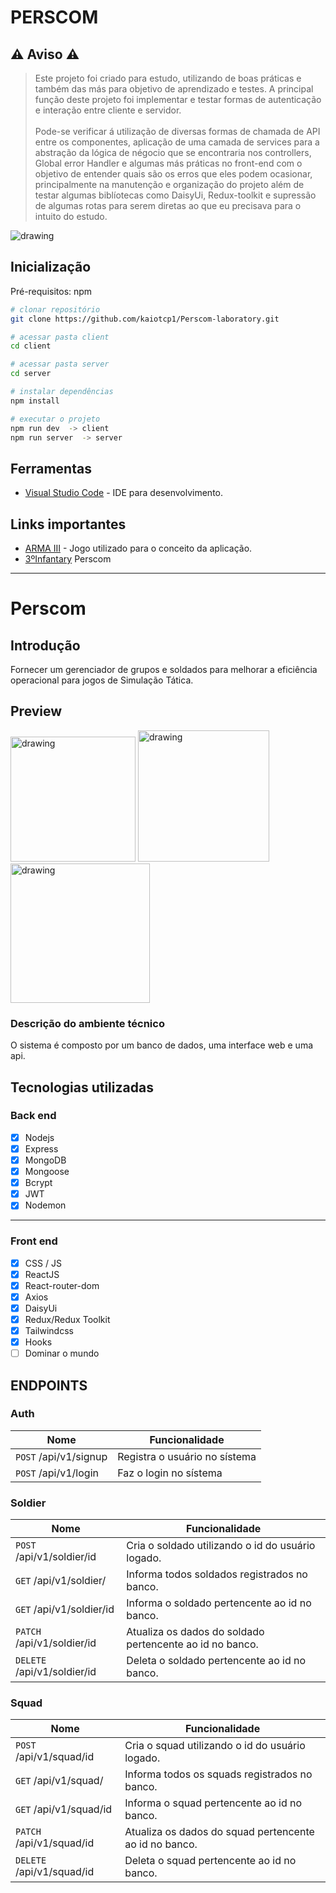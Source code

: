 # PERSCOM

## ⚠️ Aviso ⚠️
> Este projeto foi criado para estudo, utilizando de boas práticas e também das más para objetivo de aprendizado e testes.
> A principal função deste projeto foi implementar e testar formas de autenticação e interação entre cliente e servidor.
> <br> <br>
> Pode-se verificar á utilização de diversas formas de chamada de API entre os componentes, aplicação de uma camada de services
> para a abstração da lógica de négocio que se encontraria nos controllers, Global error Handler e algumas más práticas no front-end com o objetivo
> de entender quais são os erros que eles podem ocasionar, principalmente na manutenção e organização do projeto além de
> testar algumas biblíotecas como DaisyUi, Redux-toolkit e supressão de algumas rotas para serem diretas ao que eu precisava para o intuito do estudo.

<img src="https://github.com/kaiotcp1/Perscom-laboratory/assets/31595749/43ab2762-7a35-4d93-9de6-ea171293cbaf" alt="drawing"/>


## Inicialização
Pré-requisitos: npm 

```bash
# clonar repositório
git clone https://github.com/kaiotcp1/Perscom-laboratory.git

# acessar pasta client
cd client

# acessar pasta server
cd server 

# instalar dependências
npm install

# executar o projeto
npm run dev  -> client
npm run server  -> server

```

## Ferramentas
* [Visual Studio Code](https://code.visualstudio.com) - IDE para desenvolvimento.

## Links importantes
* [ARMA III](https://code.visualstudio.com) - Jogo utilizado para o conceito da aplicação.
* [3ºInfantary](https://3rdinf.us/perscom/personnel/roster/1-personnel-files/) Perscom
----
# Perscom

## Introdução

Fornecer um gerenciador de grupos e soldados para melhorar a eficiência operacional para jogos de Simulação Tática.

## Preview 
<img src="https://github.com/kaiotcp1/Perscom-laboratory/assets/31595749/2401c495-89ce-40a5-b865-74ad0e5575f1" alt="drawing" width="200"/>
<img src="https://github.com/kaiotcp1/Perscom-laboratory/assets/31595749/c269faeb-e6e6-43b5-9d16-01bacac7ae3c" alt="drawing" width="210"/>
<img src="https://github.com/kaiotcp1/Perscom-laboratory/assets/31595749/a311c3d4-2bdd-48c2-957d-6ace7250b01b" alt="drawing" width="223"/>

### Descrição do ambiente técnico
O sistema é composto por um banco de dados, uma interface web e uma api.

## Tecnologias utilizadas
### Back end
 - [x] Nodejs
 - [x] Express
 - [x] MongoDB
 - [x] Mongoose
 - [x] Bcrypt
 - [x] JWT
 - [x] Nodemon
-----
### Front end
 - [x] CSS / JS
 - [x] ReactJS
 - [x] React-router-dom
 - [x] Axios
 - [x] DaisyUi
 - [x] Redux/Redux Toolkit
 - [x] Tailwindcss
 - [x] Hooks
 - [ ] Dominar o mundo

## ENDPOINTS

### Auth
| Nome | Funcionalidade|
|------|--------------|
|```POST``` /api/v1/signup|Registra o usuário no sístema|
|```POST``` /api/v1/login|Faz o login no sístema|

### Soldier
| Nome | Funcionalidade|
|------|--------------|
|```POST``` /api/v1/soldier/id|Cria o soldado utilizando o id do usuário logado.|
|```GET``` /api/v1/soldier/|Informa todos soldados registrados no banco.|
|```GET``` /api/v1/soldier/id|Informa o soldado pertencente ao id no banco.|
|```PATCH``` /api/v1/soldier/id|Atualiza os dados do soldado pertencente ao id no banco.|
|```DELETE``` /api/v1/soldier/id|Deleta o soldado pertencente ao id no banco.|

### Squad
| Nome | Funcionalidade|
|------|--------------|
|```POST``` /api/v1/squad/id|Cria o squad utilizando o id do usuário logado.|
|```GET``` /api/v1/squad/|Informa todos os squads registrados no banco.|
|```GET``` /api/v1/squad/id|Informa o squad pertencente ao id no banco.|
|```PATCH``` /api/v1/squad/id|Atualiza os dados do squad pertencente ao id no banco.|
|```DELETE``` /api/v1/squad/id|Deleta o squad pertencente ao id no banco.|
